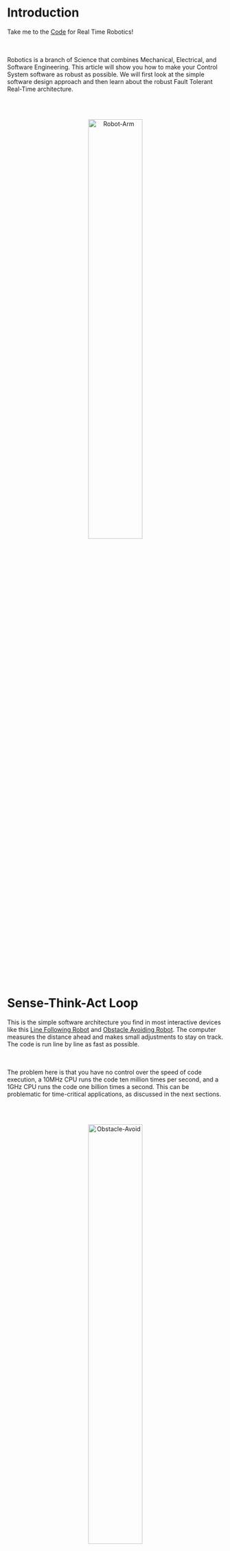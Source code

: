 # Introduction

Take me to the [Code](https://github.com/AMoazeni/Real-Time-Robotics/blob/master/Code/main.cpp) for Real Time Robotics!


<br></br>
Robotics is a branch of Science that combines Mechanical, Electrical, and Software Engineering. This article will show you how to make your Control System software as robust as possible. We will first look at the simple software design approach and then learn about the robust Fault Tolerant Real-Time architecture.


<br></br>
<div align="center"><img src="https://raw.githubusercontent.com/AMoazeni/Real-Time-Robotics/master/Jupyter%20Notebook/Images/01%20-%20Robot%20Arm.gif" width=50% alt="Robot-Arm"></div>




<br></br>

# Sense-Think-Act Loop

This is the simple software architecture you find in most interactive devices like this [Line Following Robot](https://circuitdigest.com/microcontroller-projects/raspberry-pi-line-follower-robot) and [Obstacle Avoiding Robot](https://www.youtube.com/watch?v=coAmKyqGyeY). The computer measures the distance ahead and makes small adjustments to stay on track. The code is run line by line as fast as possible.


<br></br>
The problem here is that you have no control over the speed of code execution, a 10MHz CPU runs the code ten million times per second, and a 1GHz CPU runs the code one billion times a second. This can be problematic for time-critical applications, as discussed in the next sections.


<br></br>
<div align="center">

<img src="https://raw.githubusercontent.com/AMoazeni/Real-Time-Robotics/master/Jupyter%20Notebook/Images/03%20-%20Obstacle%20Avoid.gif" width=50% alt="Obstacle-Avoid">

<img src="https://raw.githubusercontent.com/AMoazeni/Real-Time-Robotics/master/Jupyter%20Notebook/Images/04%20-%20Line%20Follow.gif" width=50% alt="Line-Follow">

</div>


<br></br>
<div align="center"><img src="https://raw.githubusercontent.com/AMoazeni/Real-Time-Robotics/master/Jupyter%20Notebook/Images/02%20-%20Sense%20Think%20Act.png" width=50% alt="Sense-Think-Act-Loop"></div>



```python

# Sense-Think-Act Loop
while True:
  
  # Measure Ultrasonic Sensor Distance
  distance = read(sensor)
  
  # Drive Straight if Distance Ahead is Large (No Obstacles)
  if distance > 10:
    Drive(Straight)
  
  # Otherwise Turn (Obstacle Detected)
  else:
    Drive(Right)

```



<br></br>

# Real-Time Fault Tolerant Software Architecture

As Robotic systems become more sophisticated and have to deal with huge amounts of sensor input, make quick decisions, and continue operation if components break; you need highly robust software for successful operation. [Fault Tolerant](https://en.wikipedia.org/wiki/Fault_tolerance) means that a system continues operating properly in the event of the failure of components.


<br></br>
That's why NASA's spaceships and rovers have redundant systems built in (multiple versions of the same sensors and actuators), if something breaks in space you need multiple system backups that can take over immediately. Tools like Publisher-Subscriber architecture and Real-Time parallel execution of code become really important.



<br></br>
<div align="center">

<img src="https://raw.githubusercontent.com/AMoazeni/Real-Time-Robotics/master/Jupyter%20Notebook/Images/05%20-%20Self%20Driving%20Car.gif" width=40% height=300 alt="Self-Driving-Car">

<img src="https://raw.githubusercontent.com/AMoazeni/Real-Time-Robotics/master/Jupyter%20Notebook/Images/06%20-%20SpaceX.gif" width=40% height=300 alt="SpaceX">

</div>


<div align="center">

<img src="https://raw.githubusercontent.com/AMoazeni/Real-Time-Robotics/master/Jupyter%20Notebook/Images/07%20-%20Robot%20Dance.gif" width=40% height=300 alt="Robot-Dance">

<img src="https://raw.githubusercontent.com/AMoazeni/Real-Time-Robotics/master/Jupyter%20Notebook/Images/08%20-%20Power%20Plant.gif" width=40% height=300 alt="Power-Plant">

</div>



<br></br>

# Publisher-Subscriber Software Architecture

A good way to visualize [Pub-Sub](https://en.wikipedia.org/wiki/Publish%E2%80%93subscribe_pattern) architecture is shown below. A piece of code can be set up as a Transmitter (Publisher), Receiver (Subscriber), or Transceiver (can both Publish and Subscribe). These pieces of code (functions) are completely independent of one another and don't know of each other's existence. The functions can communicate if they are placed on the same channel (Topic). This allows highly scalable architecture and robustness of execution since the functions are loosely coupled.


<br></br>
<div align="center"><img src="https://raw.githubusercontent.com/AMoazeni/Real-Time-Robotics/master/Jupyter%20Notebook/Images/09%20-%20Publisher%20Subscriber.png" width=75% alt="Publisher-Subscriber"></div>


<br></br>
For example one function can read sensor values (Publisher), another function can process these reading and come up with an action (Publisher-Subscriber), and a third function can control the wheels (Subscriber). If a component breaks, the code running the other components will not be affected. Functions can send each other numbers and text messages to communicate, they can also be written in any language (pthon, C++, Javascript, etc). Robot Operating System ([ROS](http://www.ros.org/)) is a popular platform that runs the Pub-Sub architecture.



<br></br>

# Real-Time Computing

interrupts, aliasing, pub-sub timing, safety brakes, fan meltdown,

<br></br>
<div align="center"><img src="https://raw.githubusercontent.com/AMoazeni/Real-Time-Robotics/master/Jupyter%20Notebook/Images/10%20-%20Real%20Time%20Software.png" alt="Real-Time-Software"></div>




# Language Speed Comparison

Assembly, c, c++, python, Julia, Matlab



<br></br>

# Real-Time Project

Padlock opener project code

Use the keyboard to turn the dial, automatically open the lock given the combination




```C


// Main Function
void main(){

  // Initialize Function
  INZfunction();

  // Control System Loop - Stop Operation With Software or E-Button Hardware
  while(OperationMode != 0  &&  !EmergencyButton){

      // If Diagnostics Succeed
      if (diagnostics()){

          MSSfunction();  // Machine Status Scan
          MCSfunction();  // Mode Control Supervisor
          OCSfunction();  // User Interface Output

      }


      // If Diagnostics Fail - Run Error Treatment
      else{

          ERHfunction();  // Error Treatment
          OCSfunction();  // User Interface Output

      } // End Diagnostics

    } // End Control System Loop

} // End Main



```



# Code


<br></br>
```shell
$ git clone https://github.com/AMoazeni/Real-Time-Robotics.git
$ cd Real-Time-Robotics
```



<br></br>

# Happy Coding!

Check out [AMoazeni's Github](https://github.com/AMoazeni/) for more Data Science, Machine Learning, and Robotics repositories.


<br></br>
<img src="https://raw.githubusercontent.com/AMoazeni/Real-Time-Robotics/master/Jupyter%20Notebook/Images/11%20-%20Robot%20Soccer.gif" width=40% alt="Robot-Soccer">




